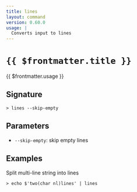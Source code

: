 ```yaml
---
title: lines
layout: command
version: 0.60.0
usage: |
  Converts input to lines
---
```


# `{{ $frontmatter.title }}`

<div style='white-space: pre-wrap;'>{{ $frontmatter.usage }}</div>

## Signature

`> lines --skip-empty`

## Parameters

- `--skip-empty`: skip empty lines

## Examples

Split multi-line string into lines

```shell
> echo $'two(char nl)lines' | lines
```
